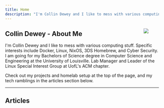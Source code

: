 ```yaml
---
title: Home
description: "I'm Collin Dewey and I like to mess with various computing stuff. Specific interests include Docker, Linux, NixOS, 3DS Homebrew, and Cyber Security. This website is where I keep my technology ramblings, and for keeping up on my projects."
---
```

<img
  src="/images/home/Collin.png"
  style="
  min-width: 40px;
  max-width: 256px;
  float: right;
  padding: 10px;
  display: block;
  ">

## Collin Dewey - About Me

I'm Collin Dewey and I like to mess with various computing stuff.
Specific interests include Docker, Linux, NixOS, 3DS Homebrew, and Cyber Security.
I am going for my Bachelors of Science degree in Computer Science and Engineering at the University of Louisville.
Lab Manager and Leader of the Linux Special Interest Group at UofL's ACM chapter.


Check out my projects and homelab setup at the top of the page, and my tech ramblings in the articles section below.

---

## Articles
